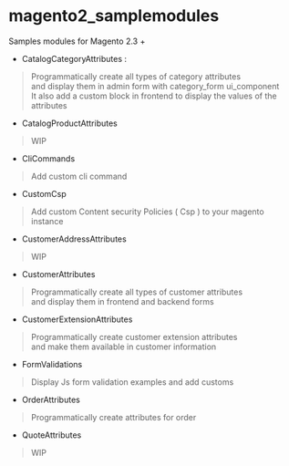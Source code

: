 # magento2_samplemodules
Samples modules for Magento 2.3 +

- CatalogCategoryAttributes : 
> Programmatically create all types of category attributes  
> and display them in admin form with category_form ui_component  
> It also add a custom block in frontend to display the values of the attributes
- CatalogProductAttributes
> WIP
- CliCommands
> Add custom cli command 
- CustomCsp
> Add custom Content security Policies ( Csp ) to your magento instance
- CustomerAddressAttributes
> WIP
- CustomerAttributes
> Programmatically create all types of customer attributes  
> and display them in frontend and backend forms
- CustomerExtensionAttributes
> Programmatically create customer extension attributes  
> and make them available in customer information
- FormValidations
> Display Js form validation examples and add customs  
- OrderAttributes
> Programmatically create attributes for order
- QuoteAttributes
> WIP
